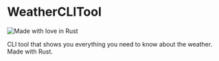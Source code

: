 # WeatherCLITool
![Made with love in Rust](https://madewithlove.now.sh/af?heart=true&colorB=%23ff8800&template=for-the-badge&text=Rust)

CLI tool that shows you everything you need to know about the weather. Made with Rust.


